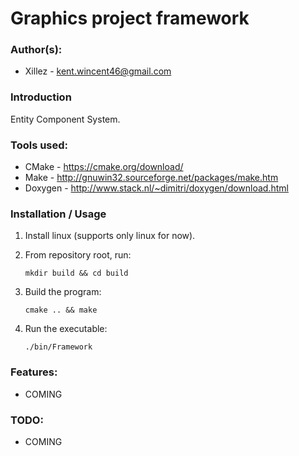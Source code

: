 # Graphics project framework

### Author(s): ###

- Xillez - kent.wincent46@gmail.com

### Introduction

Entity Component System.

### Tools used:

- CMake - https://cmake.org/download/
- Make - http://gnuwin32.sourceforge.net/packages/make.htm
- Doxygen - http://www.stack.nl/~dimitri/doxygen/download.html

### Installation / Usage
1. Install linux (supports only linux for now).

2. From repository root, run:

   ```Shell
   mkdir build && cd build
   ```


3. Build the program: 
   ```Shell
   cmake .. && make
   ```
  4. Run the executable:

     ``` 
     ./bin/Framework
     ```

### Features: 

- COMING

### TODO:

- COMING
